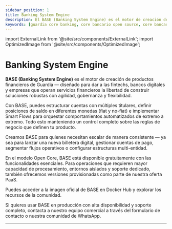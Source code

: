 ```yaml
---
sidebar_position: 1
title: Banking System Engine
description: El BASE (Banking System Engine) es el motor de creación de productos financieros de Guardia, ideal para fintechs que buscan flexibilidad, gobernanza y escalabilidad desde el primer día.
keywords: [guardia core banking, core bancario open source, core bancario escalable, motor de cuentas, creación de productos financieros]
---
```


import ExternalLink from '@site/src/components/ExternalLink';
import OptimizedImage from '@site/src/components/OptimizedImage';

# Banking System Engine

**BASE (Banking System Engine)** es el motor de creación de productos financieros de Guardia — diseñado para dar a las fintechs, bancos digitales y empresas que operan servicios financieros la libertad de construir soluciones robustas con agilidad, gobernanza y flexibilidad.

Con BASE, puedes estructurar cuentas con múltiples titulares, definir posiciones de saldo en diferentes monedas (fiat y no-fiat) e implementar Smart Flows para orquestar comportamientos automatizados de extremo a extremo. Todo esto manteniendo un control completo sobre las reglas de negocio que definen tu producto.

Creamos BASE para quienes necesitan escalar de manera consistente — ya sea para lanzar una nueva billetera digital, gestionar cuentas de pago, segmentar flujos operativos o configurar estructuras multi-entidad.

En el modelo Open Core, BASE está disponible gratuitamente con las funcionalidades esenciales. Para operaciones que requieren mayor capacidad de procesamiento, entornos aislados y soporte dedicado, también ofrecemos versiones provisionadas como parte de nuestra oferta PaaS.

Puedes acceder a la imagen oficial de BASE en <ExternalLink type="DOCKER_HUB">Docker Hub</ExternalLink> y explorar los recursos de la comunidad.

Si quieres usar BASE en producción con alta disponibilidad y soporte completo, contacta a nuestro equipo comercial a través del <ExternalLink type="CONTACT_FORM">formulario de contacto</ExternalLink> o nuestra comunidad de <ExternalLink type="WHATSAPP_COMMUNITY">WhatsApp</ExternalLink>.

---

<OptimizedImage
  src="/img/banner-base.svg"
  alt="Banking System Engine Banner"
  width={960}
  height={200}
/>